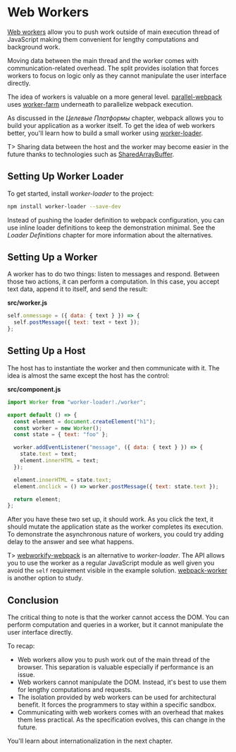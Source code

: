 # Web Workers

[Web workers](https://developer.mozilla.org/en-US/docs/Web/API/Web_Workers_API) allow you to push work outside of main execution thread of JavaScript making them convenient for lengthy computations and background work.

Moving data between the main thread and the worker comes with communication-related overhead. The split provides isolation that forces workers to focus on logic only as they cannot manipulate the user interface directly.

The idea of workers is valuable on a more general level. [parallel-webpack](https://www.npmjs.com/package/parallel-webpack) uses [worker-farm](https://www.npmjs.com/package/worker-farm) underneath to parallelize webpack execution.

As discussed in the *Целевые Платформы* chapter, webpack allows you to build your application as a worker itself. To get the idea of web workers better, you'll learn how to build a small worker using [worker-loader](https://www.npmjs.com/package/worker-loader).

T> Sharing data between the host and the worker may become easier in the future thanks to technologies such as [SharedArrayBuffer](https://developer.mozilla.org/en-US/docs/Web/JavaScript/Reference/Global_Objects/SharedArrayBuffer).

## Setting Up Worker Loader

To get started, install *worker-loader* to the project:

```bash
npm install worker-loader --save-dev
```

Instead of pushing the loader definition to webpack configuration, you can use inline loader definitions to keep the demonstration minimal. See the *Loader Definitions* chapter for more information about the alternatives.

## Setting Up a Worker

A worker has to do two things: listen to messages and respond. Between those two actions, it can perform a computation. In this case, you accept text data, append it to itself, and send the result:

**src/worker.js**

```javascript
self.onmessage = ({ data: { text } }) => {
  self.postMessage({ text: text + text });
};
```

## Setting Up a Host

The host has to instantiate the worker and then communicate with it. The idea is almost the same except the host has the control:

**src/component.js**

```javascript
import Worker from "worker-loader!./worker";

export default () => {
  const element = document.createElement("h1");
  const worker = new Worker();
  const state = { text: "foo" };

  worker.addEventListener("message", ({ data: { text } }) => {
    state.text = text;
    element.innerHTML = text;
  });

  element.innerHTML = state.text;
  element.onclick = () => worker.postMessage({ text: state.text });

  return element;
};
```

After you have these two set up, it should work. As you click the text, it should mutate the application state as the worker completes its execution. To demonstrate the asynchronous nature of workers, you could try adding delay to the answer and see what happens.

T> [webworkify-webpack](https://www.npmjs.com/package/webworkify-webpack) is an alternative to *worker-loader*. The API allows you to use the worker as a regular JavaScript module as well given you avoid the `self` requirement visible in the example solution. [webpack-worker](https://www.npmjs.com/package/webpack-worker) is another option to study.

## Conclusion

The critical thing to note is that the worker cannot access the DOM. You can perform computation and queries in a worker, but it cannot manipulate the user interface directly.

To recap:

* Web workers allow you to push work out of the main thread of the browser. This separation is valuable especially if performance is an issue.
* Web workers cannot manipulate the DOM. Instead, it's best to use them for lengthy computations and requests.
* The isolation provided by web workers can be used for architectural benefit. It forces the programmers to stay within a specific sandbox.
* Communicating with web workers comes with an overhead that makes them less practical. As the specification evolves, this can change in the future.

You'll learn about internationalization in the next chapter.
